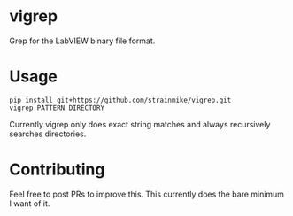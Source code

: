# vigrep
Grep for the LabVIEW binary file format.

# Usage

    pip install git+https://github.com/strainmike/vigrep.git
    vigrep PATTERN DIRECTORY
    
Currently vigrep only does exact string matches and always recursively searches directories.

# Contributing

Feel free to post PRs to improve this.  This currently does the bare minimum I want of it.
